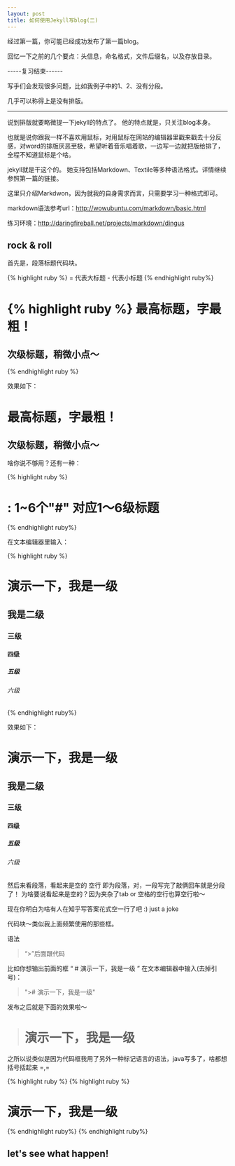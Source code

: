 ```yaml
---
layout: post
title: 如何使用Jekyll写blog(二)
---
```


经过第一篇，你可能已经成功发布了第一篇blog。

回忆一下之前的几个要点：头信息，命名格式，文件后缀名，以及存放目录。

-----复习结束------

写手们会发现很多问题，比如我例子中的1、2、没有分段。

几乎可以称得上是没有排版。

--------------
说到排版就要略微提一下jekyll的特点了。
他的特点就是，只关注blog本身。

也就是说你跟我一样不喜欢用鼠标，对用鼠标在网站的编辑器里戳来戳去十分反感，对word的排版厌恶至极，希望听着音乐唱着歌，一边写一边就把版给排了，全程不知道鼠标是个啥。

jekyll就是干这个的。
她支持包括Markdown、Textile等多种语法格式。详情继续参照第一篇的链接。

这里只介绍Markdwon，因为就我的自身需求而言，只需要学习一种格式即可。

markdown语法参考url：http://wowubuntu.com/markdown/basic.html

练习环境：http://daringfireball.net/projects/markdown/dingus

rock & roll
-

首先是，段落标题代码块。

{% highlight ruby %}
= 代表大标题 - 代表小标题 
{% endhighlight ruby%}

{% highlight ruby %}
最高标题，字最粗！
=
次级标题，稍微小点～
-
{% endhighlight ruby %}

效果如下：

最高标题，字最粗！
=

次级标题，稍微小点～
-

啥你说不够用？还有一种：

{% highlight ruby %}
# : 1~6个"#" 对应1～6级标题 
{% endhighlight ruby%}

在文本编辑器里输入：

{% highlight ruby %}
# 演示一下，我是一级
## 我是二级
### 三级
#### 四级
##### 五级
###### 六级
{% endhighlight ruby%}

效果如下：

# 演示一下，我是一级

## 我是二级

### 三级

#### 四级

##### 五级

###### 六级

然后来看段落，看起来是空的 空行 即为段落，对，一段写完了敲俩回车就是分段了！ 为啥要说看起来是空的？因为夹杂了tab or 空格的空行也算空行啦～

现在你明白为啥有人在知乎写答案花式空一行了吧 :) just a joke

代码块～类似我上面频繁使用的那些框。

语法

> “>”后面跟代码

比如你想输出前面的框
“ # 演示一下，我是一级 ”
在文本编辑器中输入(去掉引号)：

> "># 演示一下，我是一级"

发布之后就是下面的效果啦～

> # 演示一下，我是一级

之所以说类似是因为代码框我用了另外一种标记语言的语法，java写多了，啥都想括号括起来 =,=

{% highlight ruby %}
{% highlight ruby %}
# 演示一下，我是一级 
{% endhighlight ruby%}
{% endhighlight ruby%}

let's see what happen!
---------


